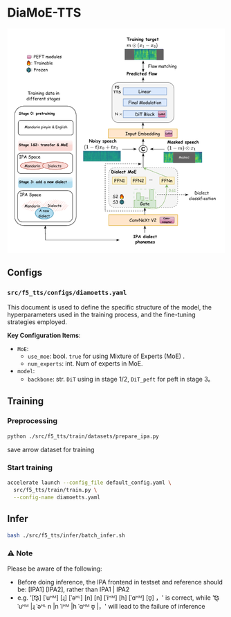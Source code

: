 # DiaMoE-TTS

<p align="center">
  <img src="../pics/diamoe_tts.png" width="720" alt="backbone">
</p>

## Configs
### `src/f5_tts/configs/diamoetts.yaml`
This document is used to define the specific structure of the model, the hyperparameters used in the training process, and the fine-tuning strategies employed.

**Key Configuration Items**:
*   `MoE`:
    *   `use_moe`: bool. `true` for using Mixture of Experts (MoE) .
    *   `num_experts`: int. Num of experts in MoE.
*   `model`:
    *   `backbone`: str.  `DiT` using in stage 1/2, `DiT_peft` for peft in stage 3。

## Training
### Preprocessing
  ```bash
  python ./src/f5_tts/train/datasets/prepare_ipa.py
  ```
  save arrow dataset for training
### Start training
```bash
accelerate launch --config_file default_config.yaml \
  src/f5_tts/train/train.py \
  --config-name diamoetts.yaml
```

## Infer
```bash
bash ./src/f5_tts/infer/batch_infer.sh
```
### ⚠️ Note
Please be aware of the following:
- Before doing inference, the IPA frontend in testset and reference should be: [IPA1] [IPA2], 
rather than IPA1 | IPA2
- e.g. 
'[t͡ʂ] [ˈuᴴᴹ] [ɻ] [ˈəᴴᴸ] [n] [n] [ˈiᴴᴹ] [h] [ˈɑᴴᴹ] [ʊ̯] ，' is correct, while 
't͡ʂ ˈuᴴᴹ |ɻ ˈəᴴᴸ n |n ˈiᴴᴹ |h ˈɑᴴᴹ ʊ̯ |，' will lead to the failure of inference
